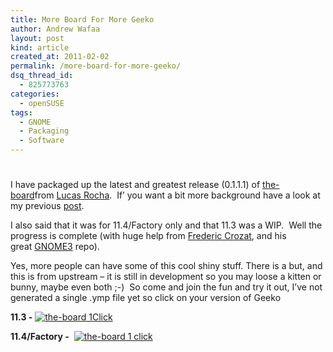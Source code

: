 ```yaml
---
title: More Board For More Geeko
author: Andrew Wafaa
layout: post
kind: article
created_at: 2011-02-02
permalink: /more-board-for-more-geeko/
dsq_thread_id:
  - 825773763
categories:
  - openSUSE
tags:
  - GNOME
  - Packaging
  - Software
---
```

# 

I have packaged up the latest and greatest release (0.1.1.1) of [the-board][1]from [Lucas Rocha][2].  If’ you want a bit more background have a look at my previous [post][3].

 [1]: http://live.gnome.org/TheBoardProject "The Board project"
 [2]: http://lucasr.org/ "lucas rat mundo"
 [3]: http://andrew.wafaa.eu/2011/01/18/the-board-packaged-for-your-pleasure.html "The Board - packaged for your pleasure"

I also said that it was for 11.4/Factory only and that 11.3 was a WIP.  Well the progress is complete (with huge help from [Frederic Crozat][4], and his great [GNOME3][5] repo).

 [4]: http://blog.crozat.net/ "fcrozat - a crazy French man"
 [5]: http://blog.crozat.net/2011/01/gnome-3-live-cd-usb-test-image.html "GNOME3 Image for openSUSE"

Yes, more people can have some of this cool shiny stuff. There is a but, and this is from upstream – it is still in development so you may loose a kitten or bunny, maybe even both ;-)  So come and join the fun and try it out, I’ve not generated a single .ymp file yet so click on your version of Geeko

**11.3 -** [![the-board 1Click][8]][9]

 [8]: ../../../images/1-click.png

 [9]: http://software.opensuse.org/ymp/home:FunkyPenguin:the-board/openSUSE_11.3/the-board.ymp?base=openSUSE:11.3&query=the-board "1 Click install of the-board on openSUSE 11.3"

**11.4/Factory -**  [![the-board 1 click][8]][10]

 [10]: http://software.opensuse.org/ymp/home:FunkyPenguin:the-board/openSUSE_Factory/the-board.ymp?base=openSUSE:Factory&query=the-board "1 Click install of the-board on openSUSE 11.4/Factory"
